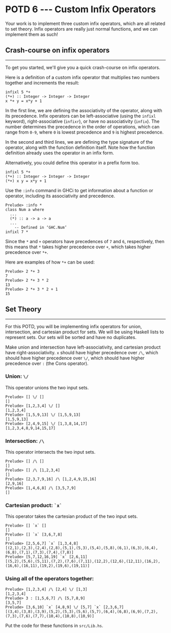 POTD 6 --- Custom Infix Operators
==============================

Your work is to implement three custom infix operators, which are all related to set theory. Infix operators are really just normal functions, and we can implement them as such!

## Crash-course on infix operators
------

To get you started, we'll give you a quick crash-course on infix operators.

Here is a definition of a custom infix operator that multiplies two numbers together and increments the result:

```
infixl 5 *+
(*+) :: Integer -> Integer -> Integer
x *+ y = x*y + 1
```

In the first line, we are defining the associativity of the operator, along with its precedence. Infix operators can be left-associative (using the `infixl` keyword), right-associative (`infixr`), or have no associativity (`infix`). The number determines the precedence in the order of operations, which can range from `0-9`, where `0` is lowest precedence and `9` is highest precedence.

In the second and third lines, we are defining the type signature of the operator, along with the function definition itself. Note how the function definition already uses the operator in an infix form. 

Alternatively, you could define this operator in a prefix form too.

```
infixl 5 *+
(*+) :: Integer -> Integer -> Integer
(*+) x y = x*y + 1
```

Use the `:info` command in GHCi to get information about a function or operator, including its associativity and precedence.
```
Prelude> :info *
class Num a where
  ...
  (*) :: a -> a -> a
  ...
  	-- Defined in ‘GHC.Num’
infixl 7 *
```

Since the `*` and `+` operators have precedences of `7` and `6`, respectively, then this means that `*` takes higher precedence over `+`, which takes higher precedence over `*+`.

Here are examples of how `*+` can be used:
```
Prelude> 2 *+ 3
7
Prelude> 2 *+ 3 * 2
13
Prelude> 2 *+ 3 * 2 + 1
15
```

## Set Theory
------

For this POTD, you will be implementing infix operators for union, intersection, and cartesian product for sets. We will be using Haskell lists to represent sets. Our sets will be sorted and have no duplicates.

Make union and intersection have left-associativity, and cartesian product have right-associativity. `x` should have higher precedence over `/\`, which should have higher precedence over `\/`, which should have higher precedence over `:` (the Cons operator).

### Union: `\/`

This operator unions the two input sets.
```
Prelude> [] \/ []
[]
Prelude> [1,2,3,4] \/ []
[1,2,3,4]
Prelude> [1,5,9,13] \/ [1,5,9,13]
[1,5,9,13]
Prelude> [2,4,9,15] \/ [1,3,8,14,17]
[1,2,3,4,8,9,14,15,17]
```

### Intersection: `/\`

This operator intersects the two input sets.
```
Prelude> [] /\ []
[]
Prelude> [] /\ [1,2,3,4]
[]
Prelude> [2,3,7,9,16] /\ [1,2,4,9,15,16]
[2,9,16]
Prelude> [1,4,6,8] /\ [3,5,7,9]
[]
```

### Cartesian product: ``` `x` ```

This operator takes the cartesian product of the two input sets.
```
Prelude> [] `x` []
[]
Prelude> [] `x` [3,6,7,8]
[]
Prelude> [2,5,6,7] `x` [1,3,4,8]
[(2,1),(2,3),(2,4),(2,8),(5,1),(5,3),(5,4),(5,8),(6,1),(6,3),(6,4),(6,8),(7,1),(7,3),(7,4),(7,8)]
Prelude> [5,7,12,16,19] `x` [2,6,11]
[(5,2),(5,6),(5,11),(7,2),(7,6),(7,11),(12,2),(12,6),(12,11),(16,2),(16,6),(16,11),(19,2),(19,6),(19,11)]
```

### Using all of the operators together:
```
Prelude> [1,2,3,4] /\ [2,4] \/ [1,3]
[1,2,3,4]
Prelude> 3 : [1,5,6,7] /\ [5,7,8,9]
[3,5,7]
Prelude> [3,6,10] `x` [4,8,9] \/ [5,7] `x` [2,3,6,7]
[(3,4),(3,8),(3,9),(5,2),(5,3),(5,6),(5,7),(6,4),(6,8),(6,9),(7,2),(7,3),(7,6),(7,7),(10,4),(10,8),(10,9)]
```

Put the code for these functions in `src/Lib.hs`.
